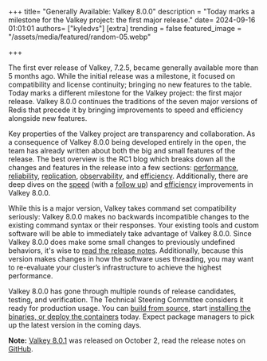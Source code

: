 +++
title=  "Generally Available: Valkey 8.0.0"
description = "Today marks a milestone for the Valkey project: the first major release."
date= 2024-09-16 01:01:01
authors= ["kyledvs"]
[extra]
trending = false
featured_image = "/assets/media/featured/random-05.webp"

+++

The first ever release of Valkey, 7.2.5, became generally available more than 5 months ago.
While the initial release was a milestone, it focused on compatibility and license continuity; bringing no new features to the table.
Today marks a different milestone for the Valkey project: the first major release.
Valkey 8.0.0 continues the traditions of the seven major versions of Redis that precede it by bringing improvements to speed and efficiency alongside new features.

Key properties of the Valkey project are transparency and collaboration.
As a consequence of Valkey 8.0.0 being developed entirely in the open, the team has already written about both the big and small features of the release.
The best overview is the RC1 blog which breaks down all the changes and features in the release into a few sections: [performance](/blog/valkey-8-0-0-rc1/#performance), [reliability](/blog/valkey-8-0-0-rc1/#reliability), [replication](/blog/valkey-8-0-0-rc1/#replication), [observability](https://valkey.io/blog/valkey-8-0-0-rc1/#observability), and [efficiency](/blog/valkey-8-0-0-rc1/#efficiency).
Additionally, there are deep dives on the [speed](/blog/unlock-one-million-rps/) (with a [follow up](/blog/unlock-one-million-rps-part2/)) and [efficiency](/blog/valkey-memory-efficiency-8-0/) improvements in Valkey 8.0.0.

While this is a major version, Valkey takes command set compatibility seriously: Valkey 8.0.0 makes no backwards incompatible changes to the existing command syntax or their responses.
Your existing tools and custom software will be able to immediately take advantage of Valkey 8.0.0.
Since Valkey 8.0.0 does make some small changes to previously undefined behaviors, it's wise to [read the release notes](https://github.com/valkey-io/valkey/blob/8.0.0/00-RELEASENOTES).
Additionally, because this version makes changes in how the software uses threading, you may want to re-evaluate your cluster’s infrastructure to achieve the highest performance.

Valkey 8.0.0 has gone through multiple rounds of release candidates, testing, and verification.
The Technical Steering Committee considers it ready for production usage.
You can [build from source](https://github.com/valkey-io/valkey/tree/8.0.0), start [installing the binaries, or deploy the containers](/download/) today.
Expect package managers to pick up the latest version in the coming days.

**Note:** [Valkey 8.0.1](https://github.com/valkey-io/valkey/tree/8.0.1) was released on October 2, read the release notes on [GitHub](https://github.com/valkey-io/valkey/blob/8.0.1/00-RELEASENOTES).